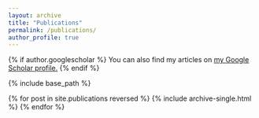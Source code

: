 ```yaml
---
layout: archive
title: "Publications"
permalink: /publications/
author_profile: true
---
```


{% if author.googlescholar %}
  You can also find my articles on <u><a href="{https://scholar.google.com/citations?hl=zh-CN&user=a-uKBooAAAAJ}">my Google Scholar profile</a>.</u>
{% endif %}

{% include base_path %}

{% for post in site.publications reversed %}
  {% include archive-single.html %}
{% endfor %}
